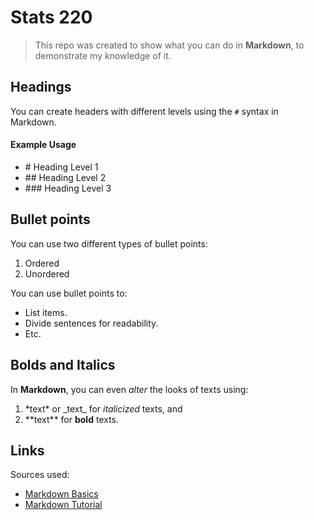 # Stats 220
> This repo was created to show what you can do in **Markdown**, to demonstrate my knowledge of it.

## Headings
You can create headers with different levels using the `#` syntax in Markdown.
#### Example Usage
- \# Heading Level 1
- \## Heading Level 2
- \### Heading Level 3

## Bullet points
You can use two different types of bullet points:
1. Ordered
2. Unordered

You can use bullet points to:
- List items.
- Divide sentences for readability.
- Etc.

## Bolds and Italics
In **Markdown**, you can even *alter* the looks of texts using:
1. \*text\* or \_text\_ for *italicized* texts, and
2. \*\*text\*\* for **bold** texts.

## Links
Sources used:
 - [Markdown Basics](https://www.markdownguide.org/basic-syntax/)
 - [Markdown Tutorial](https://www.markdowntutorial.com/)
